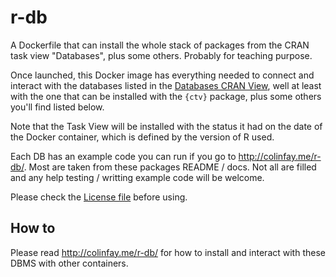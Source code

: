# r-db

A Dockerfile that can install the whole stack of packages from the CRAN task view "Databases", plus some others. Probably for teaching purpose.

Once launched, this Docker image has everything needed to connect and interact with the databases listed in the [Databases CRAN View](https://cran.r-project.org/web/views/Databases.html), well at least with the one that can be installed with the `{ctv}` package, plus some others you'll find listed below.

Note that the Task View will be installed with the status it had on the date of the Docker container, which is defined by the version of R used.

Each DB has an example code you can run if you go to <http://colinfay.me/r-db/>. Most are taken from these packages README / docs. Not all are filled and any help testing / writting example code will be welcome.

Please check the [License file](LICENSE) before using.

## How to 

Please read <http://colinfay.me/r-db/> for how to install and interact with these DBMS with other containers.